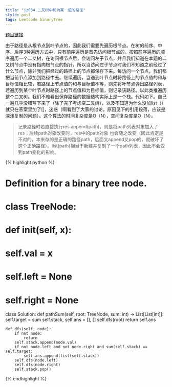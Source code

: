 ```yaml
---
title: "jz034.二叉树中和为某一值的路径"
style: post
tags: Leetcode binaryTree
---
```


[题目链接](https://leetcode-cn.com/problems/er-cha-shu-zhong-he-wei-mou-yi-zhi-de-lu-jing-lcof/)

由于路径是从根节点到叶节点的，因此我们需要先遍历根节点。在树的前序、中序、后序3种遍历方式中，只有前序遍历是首先访问根节点的。按照前序遍历的顺序遍历一个二叉树，在访问根节点后，会访问左子节点，并且我们知道在本题的二叉树节点中没有指向根节点的指针，所以当访问左子节点时我们不知道之前经过了什么节点，除非我们把经过的路径上的节点都保存下来。每访问一个节点，我们都把当前节点添加到路径中去。继续遍历，当遇到叶节点时将路径上的节点值的和与目标值相比较，若路径上节点值的和与目标值不等，则先将叶节点弹出路径列表，若遍历到某个叶节点时路径上的节点值和为目标值，则记录该路径。以此类推遍历整个二叉树。我们不难看出保存路径的数据结构实际上是一个栈。代码如下。自己一遍几乎没错写下来了（除了完了考虑空二叉树），以及不知道为什么没加list（）就只在答案里加了[]，迷惑（啊看到了大家的讨论，原因见下的引用段落，应该是深浅复制的问题）。这个算法的时间复杂度是O（N），空间复杂度是O（N）。

>记录路径时若直接执行res.append(path)，则是将path列表对象加入了res；后续path对象改变时，res中的path对象 也会随之改变（因此肯定是不对的，本来存的是正确的路径path，后面又append又pop的，就破坏了这个正确路径）。list(path)相当于新建并复制了一个path列表，因此不会受到path变化的影响。

{% highlight python %}

# Definition for a binary tree node.
# class TreeNode:
#     def __init__(self, x):
#         self.val = x
#         self.left = None
#         self.right = None

class Solution:
    def pathSum(self, root: TreeNode, sum: int) -> List[List[int]]:
        self.target = sum
        self.stack, self.ans = [], []
        self.dfs(root)
        return self.ans

    def dfs(self, node):
        if not node:
            return  
        self.stack.append(node.val)
        if not node.left and not node.right and sum(self.stack) == self.target:
            self.ans.append(list(self.stack))
        self.dfs(node.left)
        self.dfs(node.right)
        self.stack.pop()

{% endhighlight %}

